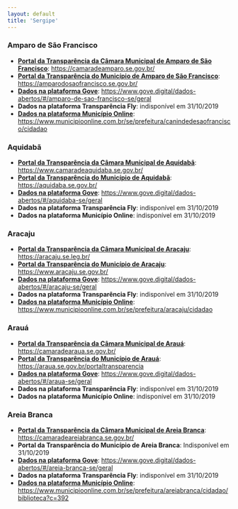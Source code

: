 ```yaml
---
layout: default
title: 'Sergipe'
---
```


### Amparo de São Francisco

- **[Portal da Transparência da Câmara Municipal de Amparo de São Francisco](https://camaradeamparo.se.gov.br/)**: https://camaradeamparo.se.gov.br/
- **[Portal da Transparência do Município de Amparo de São Francisco](https://amparodosaofrancisco.se.gov.br/)**: https://amparodosaofrancisco.se.gov.br/
- **[Dados na plataforma Gove](https://www.gove.digital/dados-abertos/#/amparo-de-sao-francisco-se/geral)**: https://www.gove.digital/dados-abertos/#/amparo-de-sao-francisco-se/geral
- **Dados na plataforma Transparência Fly**: indisponível em 31/10/2019
- **[Dados na plataforma Município Online](https://www.municipioonline.com.br/se/prefeitura/canindedesaofrancisco/cidadao)**: https://www.municipioonline.com.br/se/prefeitura/canindedesaofrancisco/cidadao

### Aquidabã

- **[Portal da Transparência da Câmara Municipal de Aquidabã](https://www.camaradeaquidaba.se.gov.br/)**: https://www.camaradeaquidaba.se.gov.br/
- **[Portal da Transparência do Município de Aquidabã](https://aquidaba.se.gov.br/)**: https://aquidaba.se.gov.br/
- **[Dados na plataforma Gove](https://www.gove.digital/dados-abertos/#/aquidaba-se/geral)**: https://www.gove.digital/dados-abertos/#/aquidaba-se/geral
- **Dados na plataforma Transparência Fly**: indisponível em 31/10/2019
- **Dados na plataforma Município Online**: indisponível em 31/10/2019

### Aracaju

- **[Portal da Transparência da Câmara Municipal de Aracaju](https://aracaju.se.leg.br/)**: https://aracaju.se.leg.br/
- **[Portal da Transparência do Município de Aracaju](https://www.aracaju.se.gov.br/)**: https://www.aracaju.se.gov.br/
- **[Dados na plataforma Gove](https://www.gove.digital/dados-abertos/#/aracaju-se/geral)**: https://www.gove.digital/dados-abertos/#/aracaju-se/geral
- **Dados na plataforma Transparência Fly**: indisponível em 31/10/2019
- **[Dados na plataforma Município Online](https://www.municipioonline.com.br/se/prefeitura/aracaju/cidadao)**: https://www.municipioonline.com.br/se/prefeitura/aracaju/cidadao

### Arauá

- **[Portal da Transparência da Câmara Municipal de Arauá](https://camaradearaua.se.gov.br/)**: https://camaradearaua.se.gov.br/
- **[Portal da Transparência do Município de Arauá](https://araua.se.gov.br/portaltransparencia)**: https://araua.se.gov.br/portaltransparencia
- **[Dados na plataforma Gove](https://www.gove.digital/dados-abertos/#/araua-se/geral)**: https://www.gove.digital/dados-abertos/#/araua-se/geral
- **Dados na plataforma Transparência Fly**: indisponível em 31/10/2019
- **Dados na plataforma Município Online**: indisponível em 31/10/2019

### Areia Branca

- **[Portal da Transparência da Câmara Municipal de Areia Branca](https://camaradeareiabranca.se.gov.br/)**: https://camaradeareiabranca.se.gov.br/
- **Portal da Transparência do Município de Areia Branca**: Indisponível em 31/10/2019
- **[Dados na plataforma Gove](https://www.gove.digital/dados-abertos/#/areia-branca-se/geral)**: https://www.gove.digital/dados-abertos/#/areia-branca-se/geral
- **Dados na plataforma Transparência Fly**: indisponível em 31/10/2019
- **[Dados na plataforma Município Online](https://www.municipioonline.com.br/se/prefeitura/areiabranca/cidadao/biblioteca?c=392)**: https://www.municipioonline.com.br/se/prefeitura/areiabranca/cidadao/biblioteca?c=392
